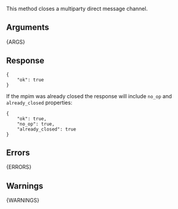 This method closes a multiparty direct message channel.


## Arguments

{ARGS}


## Response

	{
		"ok": true
	}

If the mpim was already closed the response will include `no_op` and
`already_closed` properties:


	{
		"ok": true,
		"no_op": true,
		"already_closed": true
	}


## Errors

{ERRORS}



## Warnings

{WARNINGS}
